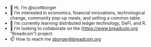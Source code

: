 - 👋 Hi, I’m @scottborger
- 👀 I’m interested in economics, financial innovations, technological change, community pop-up meals, and setting a common table.
- 🌱 I’m currently learning distributed ledger technology, DeFi, and R.
- 💞️ I’m looking to collaborate on the (https://www.breadcoin.org "Breadcoin") project.
- 📫 How to reach me sborger@breadcoin.org

<!---
scottborger/scottborger is a ✨ special ✨ repository because its `README.md` (this file) appears on your GitHub profile.
You can click the Preview link to take a look at your changes.
--->
